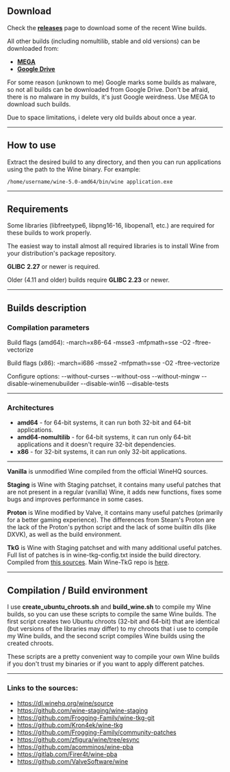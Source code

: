 ## Download

Check the [**releases**](https://github.com/Kron4ek/Wine-Builds/releases) page to download some of the recent Wine builds.

All other builds (including nomultilib, stable and old versions) can be downloaded from: 
* **[MEGA](https://mega.nz/folder/ZZUV1K7J#kIenmTQoi0if-SAcMSuAHA)**
* **[Google Drive](https://drive.google.com/drive/folders/1HkgqEEdAkCSYUCRFN64GGFTLF7H_Q5Xr)** 

For some reason (unknown to me) Google marks some builds as malware, so not all builds can be downloaded from Google Drive. Don't be afraid, there is no malware in my builds, it's just Google weirdness. Use MEGA to download such builds.

Due to space limitations, i delete very old builds about once a year.

---

## How to use

Extract the desired build to any directory, and then you can run applications using the path to the Wine binary. For example:

    /home/username/wine-5.0-amd64/bin/wine application.exe
    
---
    
## Requirements

Some libraries (libfreetype6, libpng16-16, libopenal1, etc.) are required for these builds to work properly.

The easiest way to install almost all required libraries is to install Wine from your distribution's package repository.

**GLIBC** **2.27** or newer is required.

Older (4.11 and older) builds require **GLIBC 2.23** or newer.

---

## Builds description

### Compilation parameters

Build flags (amd64): -march=x86-64 -msse3 -mfpmath=sse -O2 -ftree-vectorize

Build flags (x86): -march=i686 -msse2 -mfpmath=sse -O2 -ftree-vectorize

Configure options: --without-curses --without-oss --without-mingw --disable-winemenubuilder --disable-win16 --disable-tests

---

### Architectures

* **amd64** - for 64-bit systems, it can run both 32-bit and 64-bit applications.
* **amd64-nomultilib** - for 64-bit systems, it can run only 64-bit
applications and it doesn't require 32-bit dependencies.
* **x86** - for 32-bit systems, it can run only 32-bit applications.

---

**Vanilla** is unmodified Wine compiled from the official WineHQ sources.

**Staging** is Wine with Staging patchset, it contains many useful patches 
that are not present in a regular (vanilla) Wine, it adds new functions, fixes some bugs and improves performance in some cases.

**Proton** is Wine modified by Valve, it contains many useful patches (primarily for a better gaming experience). The differences from Steam's Proton are the lack of the Proton's python script and the lack of some builtin dlls (like DXVK), as well as the build environment.

**TkG** is Wine with Staging patchset and with many additional useful patches. Full list of patches is in wine-tkg-config.txt inside the build directory. Compiled from [this sources](https://github.com/Kron4ek/wine-tkg). Main Wine-TkG repo is [here](https://github.com/Frogging-Family/wine-tkg-git).

---

## Compilation / Build environment

I use **create_ubuntu_chroots.sh** and **build_wine.sh** to compile my Wine builds, so you can use these scripts to compile the same Wine builds. The first script creates two Ubuntu chroots (32-bit and 64-bit) that are identical (but versions of the libraries may differ) to my chroots that i use to compile my Wine builds, and the second script compiles Wine builds using the created chroots.

These scripts are a pretty convenient way to compile your own Wine builds if you don't trust my binaries or if you want to apply different patches.

---

### Links to the sources:

* https://dl.winehq.org/wine/source
* https://github.com/wine-staging/wine-staging
* https://github.com/Frogging-Family/wine-tkg-git
* https://github.com/Kron4ek/wine-tkg
* https://github.com/Frogging-Family/community-patches
* https://github.com/zfigura/wine/tree/esync
* https://github.com/acomminos/wine-pba
* https://gitlab.com/Firer4t/wine-pba
* https://github.com/ValveSoftware/wine
